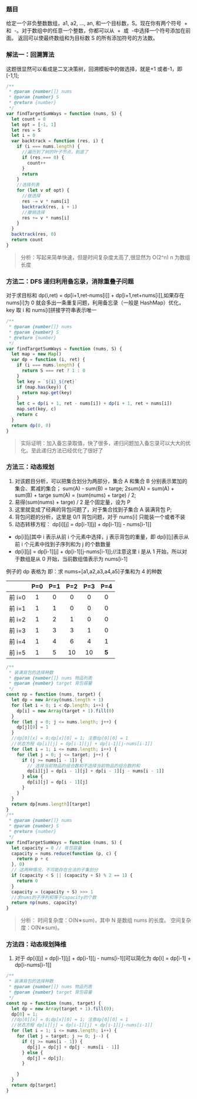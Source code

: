 ### 题目

给定一个非负整数数组，a1, a2, ..., an, 和一个目标数，S。现在你有两个符号  +  和  -。对于数组中的任意一个整数，你都可以从  +  或  -中选择一个符号添加在前面。
返回可以使最终数组和为目标数 S 的所有添加符号的方法数。

### 解法一：回溯算法

这题很显然可以看成是二叉决策树，回溯模板中的做选择，就是+1 或者-1，即[-1,1];

```javascript
/**
 * @param {number[]} nums
 * @param {number} S
 * @return {number}
 */
var findTargetSumWays = function (nums, S) {
  let count = 0
  let opt = [-1, 1]
  let res = S
  let i = 0
  var backtrack = function (res, i) {
    if (i === nums.length) {
      //遍历到了树的叶子节点，到底了
      if (res === 0) {
        count++
      }
      return
    }
    //选择列表
    for (let v of opt) {
      //做选择
      res -= v * nums[i]
      backtrack(res, i + 1)
      //撤销选择
      res += v * nums[i]
    }
  }
  backtrack(res, 0)
  return count
}
```

> 分析：写起来简单快速，但是时间复杂度太高了,很显然为 O(2^n) n 为数组长度

### 方法二：DFS 递归利用备忘录，消除重叠子问题

对于求目标和 dp(i,ret) = dp[i+1,ret-nums[i]] + dp[i+1,ret+nums[i]],如果存在 nums[i]为 0 就会多出一条重复问题，利用备忘录（一般是 HashMap）优化，key 取 i 和 nums[i]拼接字符串表示唯一

```javascript
/**
 * @param {number[]} nums
 * @param {number} S
 * @return {number}
 */
var findTargetSumWays = function (nums, S) {
  let map = new Map()
  var dp = function (i, ret) {
    if (i === nums.length) {
      return S === ret ? 1 : 0
    }
    let key = `${i}_${ret}`
    if (map.has(key)) {
      return map.get(key)
    }
    let c = dp(i + 1, ret - nums[i]) + dp(i + 1, ret + nums[i])
    map.set(key, c)
    return c
  }
  return dp(0, 0)
}
```

> 实际证明：加入备忘录取值，快了很多，递归问题加入备忘录可以大大的优化。至此递归方法已经优化了很好了

### 方法三：动态规划

1. 对该题目分析，可以把集合划分为两部分，集合 A 和集合 B 分别表示累加的集合、累减的集合；
   sum(A) - sum(B) = targe;
   2sum(A) = sum(A) + sum(B) + targe
   sum(A) = (sum(nums) + targe) / 2;
2. 易得(sum(nums) + targe) / 2 是个固定量，设为 P
3. 这里就变成了经典的背包问题了，对于集合找到子集合 A 装满背包 P;
4. 背包问题的分析，这里是 0/1 背包问题，对于 nums[i] 只能装一个或者不装
5. 动态转移方程： dp[i][j] = dp[i-1][j] + dp[i-1][j - nums[i-1]]

- dp[i][j]其中 i 表示从前 i 个元素中选择，j 表示背包的重量，即 dp[i][j]表示从前 i 个元素中找到子序列和为 j 的个数数量
- dp[i][j] = dp[i-1][j] + dp[i-1][j-nums[i-1]];//注意这里 i 是从 1 开始，所以对于数组是从 0 开始，当前数组值表示为 nums[i-1]

例子的 dp 表格为
即：求 nums=[a1,a2,a3,a4,a5]子集和为 4 的种数

|        | P=0 | P=1 | P=2 | P=3 |  P=4  |
| :----: | :-: | :-: | :-: | :-: | :---: |
| 前 i=0 |  1  |  0  |  0  |  0  |   0   |
| 前 i=1 |  1  |  1  |  0  |  0  |   0   |
| 前 i=2 |  1  |  2  |  1  |  0  |   0   |
| 前 i=3 |  1  |  3  |  3  |  1  |   0   |
| 前 i=4 |  1  |  4  |  6  |  4  |   1   |
| 前 i=5 |  1  |  5  | 10  | 10  | **5** |

```javascript
/**
 * 装满背包的选择种数
 * @param {number[]} nums 物品列表
 * @param {number} target 背包容量
 */
const np = function (nums, target) {
  let dp = new Array(nums.length + 1)
  for (let i = 0; i < dp.length; i++) {
    dp[i] = new Array(target + 1).fill(0)
  }
  for (let j = 0; j <= nums.length; j++) {
    dp[j][0] = 1
  }
  //dp[0][x] = 0;dp[x][0] = 1; 注意dp[0][0] = 1
  //状态方程 dp[i][j] = dp[i-1][j] + dp[i-1][j-nums[i-1]]
  for (let i = 1; i <= nums.length; i++) {
    for (let j = 0; j <= target; j++) {
      if (j >= nums[i - 1]) {
        // 选择当前物品的组合数和不选择当前物品的组合数的和
        dp[i][j] = dp[i - 1][j] + dp[i - 1][j - nums[i - 1]]
      } else {
        dp[i][j] = dp[i - 1][j]
      }
    }
  }
  return dp[nums.length][target]
}
/**
 * @param {number[]} nums
 * @param {number} S
 * @return {number}
 */
var findTargetSumWays = function (nums, S) {
  let capacity = 0 // 背包容量
  capacity = nums.reduce(function (p, c) {
    return p + c
  }, 0)
  // 这两种情况，不可能存在合法的子集划分
  if (capacity < S || (capacity + S) % 2 == 1) {
    return 0
  }
  capacity = (capacity + S) >>> 1
  //求nums的子序列和等于capacity的个数
  return np(nums, capacity)
}
```

> 分析： 时间复杂度：O(N∗sum)，其中 N 是数组 nums 的长度。 空间复杂度：O(N∗sum)。

### 方法四：动态规划降维

1. 对于 dp[i][j] = dp[i-1][j] + dp[i-1][j - nums[i-1]]可以简化为 dp[i] = dp[i-1] + dp[i-nums[i-1]]

```javascript
/**
 * 装满背包的选择种数
 * @param {number[]} nums 物品列表
 * @param {number} target 背包容量
 */
const np = function (nums, target) {
  let dp = new Array(target + 1).fill(0);
  dp[0] = 1;
  //dp[0][x] = 0;dp[x][0] = 1; 注意dp[0][0] = 1
  //状态方程 dp[i][j] = dp[i-1][j] + dp[i-1][j-nums[i-1]]
  for (let i = 1; i <= nums.length; i++) {
    for (let j = target; j >= 0; j--) {
      if (j >= nums[i - 1]) {
        dp[j] = dp[j] + dp[j - nums[i - 1]]
      } else {
        dp[j] = dp[j];
      }

    }
  }
  return dp[target]
}
```
